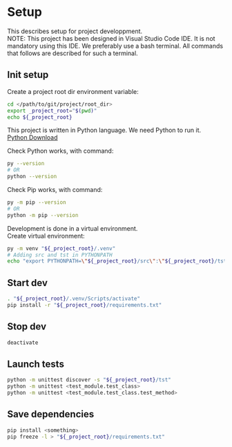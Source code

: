 # Setup
This describes setup for project developpment.  
NOTE: This project has been designed in Visual Studio Code IDE. It is not mandatory using this IDE. We preferably use a bash terminal. All commands that follows are described for such a terminal.  

## Init setup
Create a project root dir environment variable:
```bash
cd </path/to/git/project/root_dir>
export _project_root="$(pwd)"
echo ${_project_root}
```

This project is written in Python language. We need Python to run it.  
[Python Download](https://www.python.org/downloads/)  

Check Python works, with command:  
```bash
py --version
# OR
python --version
```

Check Pip works, with command:  
```bash
py -m pip --version
# OR
python -m pip --version
```

Development is done in a virtual environment.  
Create virtual environment:  
```bash
py -m venv "${_project_root}/.venv"
# Adding src and tst in PYTHONPATH
echo "export PYTHONPATH=\"${_project_root}/src\":\"${_project_root}/tst\"" >> "${_project_root}/.venv/Scripts/activate"
```

## Start dev
```bash
. "${_project_root}/.venv/Scripts/activate"
pip install -r "${_project_root}/requirements.txt"
```

## Stop dev
```bash
deactivate
```

## Launch tests
```bash
python -m unittest discover -s "${_project_root}/tst"
python -m unittest <test_module.test_class>
python -m unittest <test_module.test_class.test_method>
```

## Save dependencies
```bash
pip install <something>
pip freeze -l > "${_project_root}/requirements.txt"
```
